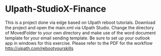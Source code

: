 # UIpath-StudioX-Finance
 This is a project done via edge based on UIpath reboot tutorials.  Download the project and open the main.xml via UIpath Studio. Change the directory of MovedFolder to your own directory and make use of the word document template for your email sending template. Be sure to set up your outlook app in windows for this exercise. Please refer to the PDF for the workflow  http://uipath.com/rebootyourskills
